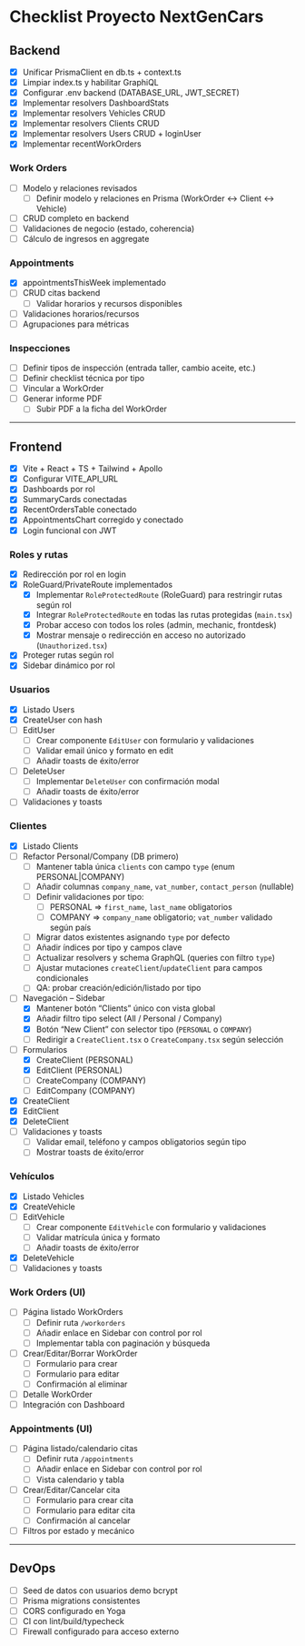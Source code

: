 # Checklist Proyecto NextGenCars

## Backend
- [x] Unificar PrismaClient en db.ts + context.ts
- [x] Limpiar index.ts y habilitar GraphiQL
- [x] Configurar .env backend (DATABASE_URL, JWT_SECRET)
- [x] Implementar resolvers DashboardStats
- [x] Implementar resolvers Vehicles CRUD
- [x] Implementar resolvers Clients CRUD
- [x] Implementar resolvers Users CRUD + loginUser
- [x] Implementar recentWorkOrders

### Work Orders
- [ ] Modelo y relaciones revisados
  - [ ] Definir modelo y relaciones en Prisma (WorkOrder ↔ Client ↔ Vehicle)
- [ ] CRUD completo en backend
- [ ] Validaciones de negocio (estado, coherencia)
- [ ] Cálculo de ingresos en aggregate

### Appointments
- [x] appointmentsThisWeek implementado
- [ ] CRUD citas backend
  - [ ] Validar horarios y recursos disponibles
- [ ] Validaciones horarios/recursos
- [ ] Agrupaciones para métricas

### Inspecciones
- [ ] Definir tipos de inspección (entrada taller, cambio aceite, etc.)
- [ ] Definir checklist técnica por tipo
- [ ] Vincular a WorkOrder
- [ ] Generar informe PDF
  - [ ] Subir PDF a la ficha del WorkOrder

---

## Frontend
- [x] Vite + React + TS + Tailwind + Apollo
- [x] Configurar VITE_API_URL
- [x] Dashboards por rol
- [x] SummaryCards conectadas
- [x] RecentOrdersTable conectado
- [x] AppointmentsChart corregido y conectado
- [x] Login funcional con JWT

### Roles y rutas
- [x] Redirección por rol en login
- [x] RoleGuard/PrivateRoute implementados
  - [x] Implementar `RoleProtectedRoute` (RoleGuard) para restringir rutas según rol
  - [x] Integrar `RoleProtectedRoute` en todas las rutas protegidas (`main.tsx`)
  - [x] Probar acceso con todos los roles (admin, mechanic, frontdesk)
  - [x] Mostrar mensaje o redirección en acceso no autorizado (`Unauthorized.tsx`)
- [x] Proteger rutas según rol
- [x] Sidebar dinámico por rol

### Usuarios
- [x] Listado Users
- [x] CreateUser con hash
- [ ] EditUser
  - [ ] Crear componente `EditUser` con formulario y validaciones
  - [ ] Validar email único y formato en edit
  - [ ] Añadir toasts de éxito/error
- [ ] DeleteUser
  - [ ] Implementar `DeleteUser` con confirmación modal
  - [ ] Añadir toasts de éxito/error
- [ ] Validaciones y toasts

### Clientes
- [x] Listado Clients
- [ ] Refactor Personal/Company (DB primero)
  - [ ] Mantener tabla única `clients` con campo `type` (enum PERSONAL|COMPANY)
  - [ ] Añadir columnas `company_name`, `vat_number`, `contact_person` (nullable)
  - [ ] Definir validaciones por tipo:
    - [ ] PERSONAL ⇒ `first_name`, `last_name` obligatorios
    - [ ] COMPANY ⇒ `company_name` obligatorio; `vat_number` validado según país
  - [ ] Migrar datos existentes asignando `type` por defecto
  - [ ] Añadir índices por tipo y campos clave
  - [ ] Actualizar resolvers y schema GraphQL (queries con filtro `type`)
  - [ ] Ajustar mutaciones `createClient`/`updateClient` para campos condicionales
  - [ ] QA: probar creación/edición/listado por tipo
- [ ] Navegación – Sidebar
  - [x] Mantener botón “Clients” único con vista global
  - [x] Añadir filtro tipo select (All / Personal / Company)
  - [x] Botón “New Client” con selector tipo (`PERSONAL` o `COMPANY`)
  - [ ] Redirigir a `CreateClient.tsx` o `CreateCompany.tsx` según selección
- [ ] Formularios
  - [x] CreateClient (PERSONAL)
  - [x] EditClient (PERSONAL)
  - [ ] CreateCompany (COMPANY)
  - [ ] EditCompany (COMPANY)
- [x] CreateClient
- [x] EditClient
- [x] DeleteClient
- [ ] Validaciones y toasts
  - [ ] Validar email, teléfono y campos obligatorios según tipo
  - [ ] Mostrar toasts de éxito/error

### Vehículos
- [x] Listado Vehicles
- [x] CreateVehicle
- [ ] EditVehicle
  - [ ] Crear componente `EditVehicle` con formulario y validaciones
  - [ ] Validar matrícula única y formato
  - [ ] Añadir toasts de éxito/error
- [x] DeleteVehicle
- [ ] Validaciones y toasts

### Work Orders (UI)
- [ ] Página listado WorkOrders
  - [ ] Definir ruta `/workorders`
  - [ ] Añadir enlace en Sidebar con control por rol
  - [ ] Implementar tabla con paginación y búsqueda
- [ ] Crear/Editar/Borrar WorkOrder
  - [ ] Formulario para crear
  - [ ] Formulario para editar
  - [ ] Confirmación al eliminar
- [ ] Detalle WorkOrder
- [ ] Integración con Dashboard

### Appointments (UI)
- [ ] Página listado/calendario citas
  - [ ] Definir ruta `/appointments`
  - [ ] Añadir enlace en Sidebar con control por rol
  - [ ] Vista calendario y tabla
- [ ] Crear/Editar/Cancelar cita
  - [ ] Formulario para crear cita
  - [ ] Formulario para editar cita
  - [ ] Confirmación al cancelar
- [ ] Filtros por estado y mecánico

---

## DevOps
- [ ] Seed de datos con usuarios demo bcrypt
- [ ] Prisma migrations consistentes
- [ ] CORS configurado en Yoga
- [ ] CI con lint/build/typecheck
- [ ] Firewall configurado para acceso externo

